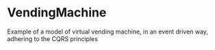 # VendingMachine
Example of a model of virtual vending machine, in an event driven way, adhering to the CQRS principles
